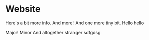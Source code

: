 # Website

Here's a bit more info.
And more! And one more tiny bit. Hello hello

Major! Minor
And altogether stranger
sdfgdsg
